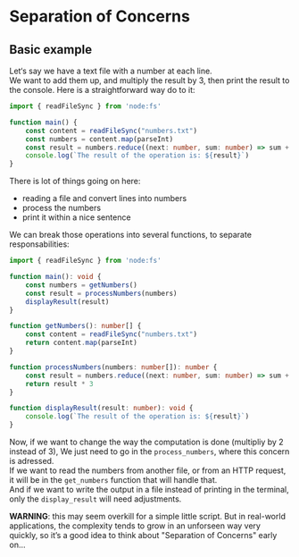 # Separation of Concerns

## Basic example

Let‘s say we have a text file with a number at each line.  
We want to add them up, and multiply the result by 3, 
then print the result to the console.
Here is a straightforward way do to it:

```typescript
import { readFileSync } from 'node:fs'

function main() {
    const content = readFileSync("numbers.txt")
    const numbers = content.map(parseInt)
    const result = numbers.reduce((next: number, sum: number) => sum + next, 0)
    console.log(`The result of the operation is: ${result}`)
}
```

There is lot of things going on here:
- reading a file and convert lines into numbers
- process the numbers
- print it within a nice sentence

We can break those operations into several functions, to separate responsabilities:

```typescript
import { readFileSync } from 'node:fs'

function main(): void {
    const numbers = getNumbers()
    const result = processNumbers(numbers)
    displayResult(result)
}

function getNumbers(): number[] {
    const content = readFileSync("numbers.txt")
    return content.map(parseInt)
}

function processNumbers(numbers: number[]): number {
    const result = numbers.reduce((next: number, sum: number) => sum + next, 0)
    return result * 3
}

function displayResult(result: number): void {
    console.log(`The result of the operation is: ${result}`)
}
```

Now, if we want to change the way the computation is done (multipliy by 2 instead of 3),
We just need to go in the `process_numbers`, where this concern is adressed.  
If we want to read the numbers from another file, or from an HTTP request, it will be
in the `get_numbers` function that will handle that.  
And if we want to write the output in a file instead of printing in the terminal,
only the `display_result` will need adjustments.

**WARNING**: this may seem overkill for a simple little script. But in real-world
applications, the complexity tends to grow in an unforseen way very quickly, so it’s
a good idea to think about "Separation of Concerns" early on…
